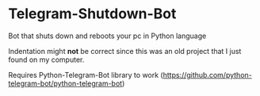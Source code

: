 # Telegram-Shutdown-Bot
Bot that shuts down and reboots your pc in Python language


Indentation might **not** be correct since this was an old project that I just found on my computer.


Requires Python-Telegram-Bot library to work (https://github.com/python-telegram-bot/python-telegram-bot)
